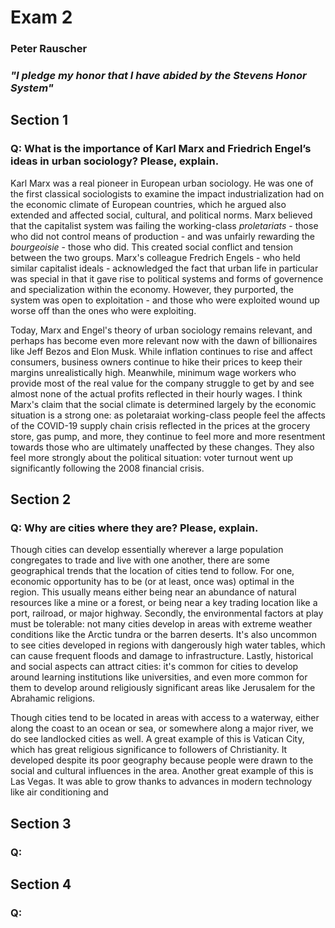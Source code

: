 # Exam 2

### Peter Rauscher

### _"I pledge my honor that I have abided by the Stevens Honor System"_

## Section 1

### Q: What is the importance of Karl Marx and Friedrich Engel’s ideas in urban sociology? Please, explain.

Karl Marx was a real pioneer in European urban sociology. He was one of the first classical sociologists to examine the impact industrialization had on the economic climate of European countries, which he argued also extended and affected social, cultural, and political norms. Marx believed that the capitalist system was failing the working-class _proletariats_ - those who did not control means of production - and was unfairly rewarding the _bourgeoisie_ - those who did. This created social conflict and tension between the two groups. Marx's colleague Fredrich Engels - who held similar capitalist ideals - acknowledged the fact that urban life in particular was special in that it gave rise to political systems and forms of governence and specialization within the economy. However, they purported, the system was open to exploitation - and those who were exploited wound up worse off than the ones who were exploiting.

Today, Marx and Engel's theory of urban sociology remains relevant, and perhaps has become even more relevant now with the dawn of billionaires like Jeff Bezos and Elon Musk. While inflation continues to rise and affect consumers, business owners continue to hike their prices to keep their margins unrealistically high. Meanwhile, minimum wage workers who provide most of the real value for the company struggle to get by and see almost none of the actual profits reflected in their hourly wages. I think Marx's claim that the social climate is determined largely by the economic situation is a strong one: as poletaraiat working-class people feel the affects of the COVID-19 supply chain crisis reflected in the prices at the grocery store, gas pump, and more, they continue to feel more and more resentment towards those who are ultimately unaffected by these changes. They also feel more strongly about the political situation: voter turnout went up significantly following the 2008 financial crisis.

## Section 2

### Q: Why are cities where they are? Please, explain.

Though cities can develop essentially wherever a large population congregates to trade and live with one another, there are some geographical trends that the location of cities tend to follow. For one, economic opportunity has to be (or at least, once was) optimal in the region. This usually means either being near an abundance of natural resources like a mine or a forest, or being near a key trading location like a port, railroad, or major highway. Secondly, the environmental factors at play must be tolerable: not many cities develop in areas with extreme weather conditions like the Arctic tundra or the barren deserts. It's also uncommon to see cities developed in regions with dangerously high water tables, which can cause frequent floods and damage to infrastructure. Lastly, historical and social aspects can attract cities: it's common for cities to develop around learning institutions like universities, and even more common for them to develop around religiously significant areas like Jerusalem for the Abrahamic religions.

Though cities tend to be located in areas with access to a waterway, either along the coast to an ocean or sea, or somewhere along a major river, we do see landlocked cities as well. A great example of this is Vatican City, which has great religious significance to followers of Christianity. It developed despite its poor geography because people were drawn to the social and cultural influences in the area. Another great example of this is Las Vegas. It was able to grow thanks to advances in modern technology like air conditioning and

## Section 3

### Q:

## Section 4

### Q:
